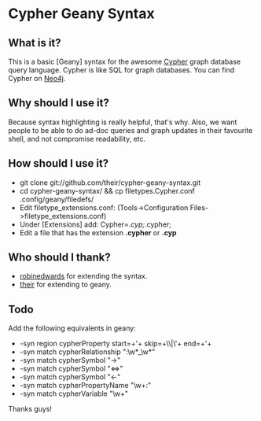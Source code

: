 Cypher Geany Syntax
=================

What is it?
-----------
This is a basic [Geany] syntax for the awesome [Cypher](http://docs.neo4j.org/chunked/stable/cypher-query-lang.html) graph database query language.  Cypher is like SQL for graph databases.  You can find Cypher on [Neo4j](http://www.neo4j.org).

Why should I use it?
--------------------

Because syntax highlighting is really helpful, that's why.  Also, we want people to be able to do ad-doc queries and graph updates in their favourite shell, and not compromise readability, etc.

How should I use it?
--------------------

* git clone git://github.com/their/cypher-geany-syntax.git
* cd cypher-geany-syntax/ && cp filetypes.Cypher.conf .config/geany/filedefs/
* Edit filetype_extensions.conf: (Tools->Configuration Files->filetype_extensions.conf)
* Under [Extensions] add: Cypher=*.cyp;*.cypher;
* Edit a file that has the extension **.cypher** or **.cyp**

Who should I thank?
-------------------

* [robinedwards](https://github.com/robinedwards) for extending the syntax.
* [their](https://github.com/their) for extending to geany.

Todo
----
Add the following equivalents in geany:
* -syn region    cypherProperty      start=+'+ skip=+\\\\\|\\'+ end=+'+
* -syn match     cypherRelationship  ":\w*_\w*"
* -syn match     cypherSymbol        "->"
* -syn match     cypherSymbol        "<=>"
* -syn match     cypherSymbol        "<-"
* -syn match     cypherPropertyName  "\w\+:"
* -syn match     cypherVariable      "\w\+"

Thanks guys!
